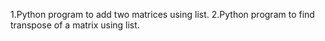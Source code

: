 1.Python program to add two matrices using list.
2.Python program to find transpose of a matrix using list.
